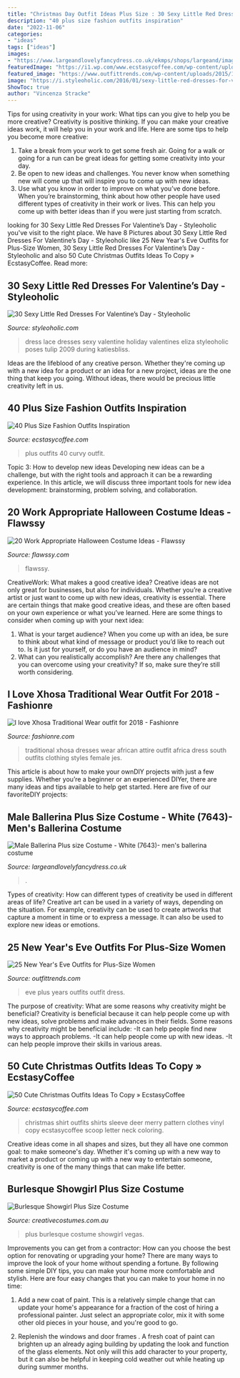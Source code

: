 ```yaml
---
title: "Christmas Day Outfit Ideas Plus Size : 30 Sexy Little Red Dresses For Valentine’s Day"
description: "40 plus size fashion outfits inspiration"
date: "2022-11-06"
categories:
- "ideas"
tags: ["ideas"]
images:
- "https://www.largeandlovelyfancydress.co.uk/ekmps/shops/largeand/images/male-ballerina-costume-white-7643-2689-p.jpg"
featuredImage: "https://i1.wp.com/www.ecstasycoffee.com/wp-content/uploads/2016/10/Christmas-Scoop-Neck-Long-Sleeve-Deer-and-Letter-Pattern-T-Shirt.jpg"
featured_image: "https://www.outfittrends.com/wp-content/uploads/2015/11/New-Years-Eve-13.jpg"
image: "https://i.styleoholic.com/2016/01/sexy-little-red-dresses-for-valentines-day-29.jpg"
ShowToc: true
author: "Vincenza Stracke"
---
```



Tips for using creativity in your work: What tips can you give to help you be more creative?
Creativity is positive thinking. If you can make your creative ideas work, it will help you in your work and life. Here are some tips to help you become more creative: 
1. Take a break from your work to get some fresh air. Going for a walk or going for a run can be great ideas for getting some creativity into your day. 
2. Be open to new ideas and challenges. You never know when something new will come up that will inspire you to come up with new ideas. 
3. Use what you know in order to improve on what you’ve done before. When you’re brainstorming, think about how other people have used different types of creativity in their work or lives. This can help you come up with better ideas than if you were just starting from scratch. 

	

		
looking for 30 Sexy Little Red Dresses For Valentine’s Day - Styleoholic you've visit to the right place. We have 8 Pictures about 30 Sexy Little Red Dresses For Valentine’s Day - Styleoholic like 25 New Year&#039;s Eve Outfits for Plus-Size Women, 30 Sexy Little Red Dresses For Valentine’s Day - Styleoholic and also 50 Cute Christmas Outfits Ideas To Copy » EcstasyCoffee. Read more:
		
    
## 30 Sexy Little Red Dresses For Valentine’s Day - Styleoholic

<img loading=lazy src="https://i.styleoholic.com/2016/01/sexy-little-red-dresses-for-valentines-day-29.jpg" onerror="this.onerror=null;this.src='https://tse2.mm.bing.net/th?id=OIP.m7tegZQ6nx71LEbCitWYXgHaLL&amp;pid=15.1';" alt="30 Sexy Little Red Dresses For Valentine’s Day - Styleoholic">

_Source: styleoholic.com_

>dress lace dresses sexy valentine holiday valentines eliza styleoholic poses tulip 2009 during katiesbliss. 

	

Ideas are the lifeblood of any creative person. Whether they're coming up with a new idea for a product or an idea for a new project, ideas are the one thing that keep you going. Without ideas, there would be precious little creativity left in us.

    
## 40 Plus Size Fashion Outfits Inspiration

<img loading=lazy src="https://www.ecstasycoffee.com/wp-content/uploads/2016/10/Curvy-Women-Fashion-Outfits-55.jpg" onerror="this.onerror=null;this.src='https://tse4.mm.bing.net/th?id=OIP.0WydGjIelXmWt-tvnrDIywHaMR&amp;pid=15.1';" alt="40 Plus Size Fashion Outfits Inspiration">

_Source: ecstasycoffee.com_

>plus outfits 40 curvy outfit. 

	

Topic 3: How to develop new ideas
Developing new ideas can be a challenge, but with the right tools and approach it can be a rewarding experience. In this article, we will discuss three important tools for new idea development: brainstorming, problem solving, and collaboration.

    
## 20 Work Appropriate Halloween Costume Ideas - Flawssy

<img loading=lazy src="https://www.flawssy.com/wp-content/uploads/2016/05/Minion-costume.jpg" onerror="this.onerror=null;this.src='https://tse4.mm.bing.net/th?id=OIP.SfxLbWHd7z1KNbFIqTTUHAHaKG&amp;pid=15.1';" alt="20 Work Appropriate Halloween Costume Ideas - Flawssy">

_Source: flawssy.com_

>flawssy. 

	

CreativeWork: What makes a good creative idea?
Creative ideas are not only great for businesses, but also for individuals. Whether you’re a creative artist or just want to come up with new ideas, creativity is essential. There are certain things that make good creative ideas, and these are often based on your own experience or what you’ve learned. Here are some things to consider when coming up with your next idea: 
1) What is your target audience? When you come up with an idea, be sure to think about what kind of message or product you’d like to reach out to. Is it just for yourself, or do you have an audience in mind? 
2) What can you realistically accomplish? Are there any challenges that you can overcome using your creativity? If so, make sure they’re still worth considering.

    
## I Love Xhosa Traditional Wear Outfit For 2018 - Fashionre

<img loading=lazy src="https://lh3.googleusercontent.com/-3rF_zq4Cemc/WjASprl6RdI/AAAAAAAEkns/QzIi15YQkjgatiDJk_aUJnsYqTE31bmugCHMYCw/s0/img38bf497b1aba206328511d780d02bb44.jpg" onerror="this.onerror=null;this.src='https://tse2.mm.bing.net/th?id=OIP.SEHfFOX2icdcVdoOditbrwHaJ3&amp;pid=15.1';" alt="I love Xhosa Traditional Wear outfit for 2018 - Fashionre">

_Source: fashionre.com_

>traditional xhosa dresses wear african attire outfit africa dress south outfits clothing styles female jes. 

	

This article is about how to make your ownDIY projects with just a few supplies. Whether you’re a beginner or an experienced DIYer, there are many ideas and tips available to help get started. Here are five of our favoriteDIY projects: 

    
## Male Ballerina Plus Size Costume - White (7643)- Men&#039;s Ballerina Costume

<img loading=lazy src="https://www.largeandlovelyfancydress.co.uk/ekmps/shops/largeand/images/male-ballerina-costume-white-7643-2689-p.jpg" onerror="this.onerror=null;this.src='https://tse3.mm.bing.net/th?id=OIP.14zArOSXAtkg-zx_VEYu5gHaL8&amp;pid=15.1';" alt="Male Ballerina Plus size Costume - White (7643)- men&#039;s ballerina costume">

_Source: largeandlovelyfancydress.co.uk_

>. 

	

Types of creativity: How can different types of creativity be used in different areas of life?
Creative art can be used in a variety of ways, depending on the situation. For example, creativity can be used to create artworks that capture a moment in time or to express a message. It can also be used to explore new ideas or emotions.

    
## 25 New Year&#039;s Eve Outfits For Plus-Size Women

<img loading=lazy src="https://www.outfittrends.com/wp-content/uploads/2015/11/New-Years-Eve-13.jpg" onerror="this.onerror=null;this.src='https://tse4.mm.bing.net/th?id=OIP.vcHYHjLxsghy0OJkJmzdAAHaLL&amp;pid=15.1';" alt="25 New Year&#039;s Eve Outfits for Plus-Size Women">

_Source: outfittrends.com_

>eve plus years outfits outfit dress. 

	

The purpose of creativity: What are some reasons why creativity might be beneficial?
Creativity is beneficial because it can help people come up with new ideas, solve problems and make advances in their fields. Some reasons why creativity might be beneficial include: 
-It can help people find new ways to approach problems. 
-It can help people come up with new ideas. 
-It can help people improve their skills in various areas.

    
## 50 Cute Christmas Outfits Ideas To Copy » EcstasyCoffee

<img loading=lazy src="https://i1.wp.com/www.ecstasycoffee.com/wp-content/uploads/2016/10/Christmas-Scoop-Neck-Long-Sleeve-Deer-and-Letter-Pattern-T-Shirt.jpg" onerror="this.onerror=null;this.src='https://tse4.mm.bing.net/th?id=OIP.2qG1qPhc0Hn7OH5TDwUs2AHaLz&amp;pid=15.1';" alt="50 Cute Christmas Outfits Ideas To Copy » EcstasyCoffee">

_Source: ecstasycoffee.com_

>christmas shirt outfits shirts sleeve deer merry pattern clothes vinyl copy ecstasycoffee scoop letter neck coloring. 

	

Creative ideas come in all shapes and sizes, but they all have one common goal: to make someone's day. Whether it's coming up with a new way to market a product or coming up with a new way to entertain someone, creativity is one of the many things that can make life better.

    
## Burlesque Showgirl Plus Size Costume

<img loading=lazy src="https://www.creativecostumes.com.au/wp-content/uploads/2018/07/CC_April_18_099-510x680.jpg" onerror="this.onerror=null;this.src='https://tse3.mm.bing.net/th?id=OIP.C1LB3ymVHeft9oVWNbVzSAHaJ4&amp;pid=15.1';" alt="Burlesque Showgirl Plus Size Costume">

_Source: creativecostumes.com.au_

>plus burlesque costume showgirl vegas. 

	

Improvements you can get from a contractor: How can you choose the best option for renovating or upgrading your home?
There are many ways to improve the look of your home without spending a fortune. By following some simple DIY tips, you can make your home more comfortable and stylish. Here are four easy changes that you can make to your home in no time:
1. Add a new coat of paint. This is a relatively simple change that can update your home's appearance for a fraction of the cost of hiring a professional painter. Just select an appropriate color, mix it with some other old pieces in your house, and you're good to go.

2. Replenish the windows and door frames . A fresh coat of paint can brighten up an already aging building by updating the look and function of the glass elements. Not only will this add character to your property, but it can also be helpful in keeping cold weather out while heating up during summer months.


